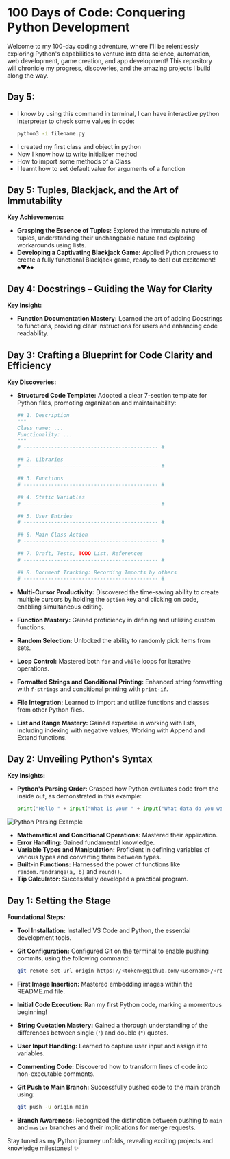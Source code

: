 # 100 Days of Code: Conquering Python Development

Welcome to my 100-day coding adventure, where I'll be relentlessly exploring Python's capabilities to venture into data science, automation, web development, game creation, and app development! This repository will chronicle my progress, discoveries, and the amazing projects I build along the way.

## Day 5:

- I know by using this command in terminal, I can have interactive python interpreter to check some values in code:
  ```bash
  python3 -i filename.py
  ```
- I created my first class and object in python
- Now I know how to write initializer method
- How to import some methods of a Class
- I learnt how to set default value for arguments of a function

## Day 5: Tuples, Blackjack, and the Art of Immutability

**Key Achievements:**

- **Grasping the Essence of Tuples:** Explored the immutable nature of tuples, understanding their unchangeable nature and exploring workarounds using lists.
- **Developing a Captivating Blackjack Game:** Applied Python prowess to create a fully functional Blackjack game, ready to deal out excitement! ♠️♥️♣️♦️

## Day 4: Docstrings – Guiding the Way for Clarity

**Key Insight:**

- **Function Documentation Mastery:** Learned the art of adding Docstrings to functions, providing clear instructions for users and enhancing code readability.

## Day 3: Crafting a Blueprint for Code Clarity and Efficiency

**Key Discoveries:**

- **Structured Code Template:** Adopted a clear 7-section template for Python files, promoting organization and maintainability:

  ```python
  ## 1. Description
  """
  Class name: ...
  Functionality: ...
  """
  # -------------------------------------------- #

  ## 2. Libraries
  # -------------------------------------------- #

  ## 3. Functions
  # -------------------------------------------- #

  ## 4. Static Variables
  # -------------------------------------------- #

  ## 5. User Entries
  # -------------------------------------------- #

  ## 6. Main Class Action
  # -------------------------------------------- #

  ## 7. Draft, Tests, TODO List, References
  # -------------------------------------------- #

  ## 8. Document Tracking: Recording Imports by others
  # -------------------------------------------- #
  ```

- **Multi-Cursor Productivity:** Discovered the time-saving ability to create multiple cursors by holding the `option` key and clicking on code, enabling simultaneous editing.
- **Function Mastery:** Gained proficiency in defining and utilizing custom functions.
- **Random Selection:** Unlocked the ability to randomly pick items from sets.
- **Loop Control:** Mastered both `for` and `while` loops for iterative operations.
- **Formatted Strings and Conditional Printing:** Enhanced string formatting with `f-strings` and conditional printing with `print-if`.
- **File Integration:** Learned to import and utilize functions and classes from other Python files.
- **List and Range Mastery:** Gained expertise in working with lists, including indexing with negative values, Working with Append and Extend functions.

## Day 2: Unveiling Python's Syntax

**Key Insights:**

- **Python's Parsing Order:** Grasped how Python evaluates code from the inside out, as demonstrated in this example:

  ```python
  print("Hello " + input("What is your " + input("What data do you want to share with me? Name or NickName?\n") + "? \n") + "!")
  ```

![Python Parsing Example](<draft_resources/Screenshot 2024-01-09 at 12.52.36 PM.png>)

- **Mathematical and Conditional Operations:** Mastered their application.
- **Error Handling:** Gained fundamental knowledge.
- **Variable Types and Manipulation:** Proficient in defining variables of various types and converting them between types.
- **Built-in Functions:** Harnessed the power of functions like `random.randrange(a, b)` and `round()`.
- **Tip Calculator:** Successfully developed a practical program.

## Day 1: Setting the Stage

**Foundational Steps:**

- **Tool Installation:** Installed VS Code and Python, the essential development tools.
- **Git Configuration:** Configured Git on the terminal to enable pushing commits, using the following command:

  ```bash
  git remote set-url origin https://<token>@github.com/<username>/<repo>
  ```

- **First Image Insertion:** Mastered embedding images within the README.md file.
- **Initial Code Execution:** Ran my first Python code, marking a momentous beginning!

- **String Quotation Mastery:** Gained a thorough understanding of the differences between single (`'`) and double (`"`) quotes.
- **User Input Handling:** Learned to capture user input and assign it to variables.
- **Commenting Code:** Discovered how to transform lines of code into non-executable comments.
- **Git Push to Main Branch:** Successfully pushed code to the main branch using:

  ```bash
  git push -u origin main
  ```

- **Branch Awareness:** Recognized the distinction between pushing to `main` and `master` branches and their implications for merge requests.

Stay tuned as my Python journey unfolds, revealing exciting projects and knowledge milestones! ✨
